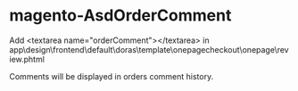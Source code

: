 magento-AsdOrderComment
=======================

Add &lt;textarea name="orderComment"&gt;&lt;/textarea&gt; in app\design\frontend\default\doras\template\onepagecheckout\onepage\review.phtml

Comments will be displayed in orders comment history.
